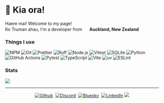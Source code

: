 <h1>👋 Kia ora!</h1>
<p>Haere mai! Welcome to my page!</br> Ko Truman ahau, I'm a developer from <img src="https://flagicons.lipis.dev/flags/4x3/nz.svg" width="16"/> <b>Auckland, New Zealand</b></p>

<h3>Things I use</h3>
<p>
  <img alt="NPM" src="https://img.shields.io/badge/-NPM-CB3837?style=flat-square&logo=npm&logoColor=white"/>
  <img alt="Git" src="https://img.shields.io/badge/-Git-F05032?style=flat-square&logo=git&logoColor=white" />
  <img alt="Prettier" src="https://img.shields.io/badge/-Prettier-F7B93E?style=flat-square&logo=prettier&logoColor=white" />
  <img alt="Ruff" src="https://img.shields.io/badge/-Ruff-D7FF64?style=flat-square&logo=ruff&logoColor=white" />
  <img alt="Node.js" src="https://img.shields.io/badge/-Node.js-5FA04E?style=flat-square&logo=nodedotjs&logoColor=white" />
  <img alt="Vitest" src="https://img.shields.io/badge/-Vitest-6E9F18?style=flat-square&logo=vitest&logoColor=white" />
  <img alt="SQLite" src="https://img.shields.io/badge/-SQLite-003B57?style=flat-square&logo=sqlite&logoColor=white" />
  <img alt="Python" src="https://img.shields.io/badge/-Python-3776AB?style=flat-square&logo=python&logoColor=white" />
  <img alt="GitHub Actions" src="https://img.shields.io/badge/-GitHub Actions-2088FF?style=flat-square&logo=github-actions&logoColor=white" />
  <img alt="Pytest" src="https://img.shields.io/badge/-Pytest-0A9EDC?style=flat-square&logo=pytest&logoColor=white" />
  <img alt="TypeScript" src="https://img.shields.io/badge/-TypeScript-007ACC?style=flat-square&logo=typescript&logoColor=white" />
  <img alt="Vite" src="https://img.shields.io/badge/-Vite-646CFF?style=flat-square&logo=vite&logoColor=white" />
  <img alt="uv" src="https://img.shields.io/badge/-uv-DE5FE9?style=flat-square&logo=uv&logoColor=white" />
  <img alt="ESLint" src="https://img.shields.io/badge/-ESLint-4B32C3?style=flat-square&logo=eslint&logoColor=white" />
</p>

<h3>Stats</h3>
<div>
  <!-- Analytics --->
  <a href="https://git.io/awesome-stats-card">
  <picture>
  <source media="(prefers-color-scheme: dark)" srcset="https://awesome-github-stats.azurewebsites.net/user-stats/trumully?cardType=level&theme=github-dark&preferLogin=true">
  <img src="https://awesome-github-stats.azurewebsites.net/user-stats/trumully?cardType=level&theme=github&preferLogin=true">
  </picture>
  </a>
</div>

---

<div align="center">
  <a href="https://github.com/trumully" target="_blank"><img alt="Github" src="https://img.shields.io/badge/-GitHub-181717?style=for-the-badge&logo=github&logoColor=white"/></a>&nbsp;
  <a href="https://discord.com" target="_blank"><img alt="Discord" src="https://img.shields.io/badge/-@trumully-5865F2?style=for-the-badge&logo=discord&logoColor=white"/></a>&nbsp;
  <a href="https://trumully.bsky.social" target="_blank"><img alt="Bluesky" src="https://img.shields.io/badge/-Bluesky-0285FF?style=for-the-badge&logo=bluesky&logoColor=white"/></a>&nbsp;
  <a href="https://linkedin.com/in/trumully" target="_blank"><img alt="LinkedIn" src="https://img.shields.io/badge/-LinkedIn-0A66C2?style=for-the-badge&logo=linkedin&logoColor=white"/></a>
  <img src="https://api.visitorbadge.io/api/VisitorHit?user=trumully&countColor=%2362CCCA"/>
</div>
